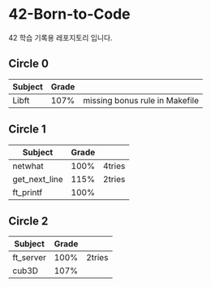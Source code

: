 # 42-Born-to-Code
42 학습 기록용 레포지토리 입니다.

## Circle 0

| Subject | Grade |  | 
| ---------- | :--------- | :----------:
| Libft | 107% | missing bonus rule in Makefile |

## Circle 1

| Subject | Grade |  | 
| ---------- | :--------- | :----------:
| netwhat | 100% | 4tries |
| get_next_line | 115% | 2tries |
| ft_printf | 100% |  |

## Circle 2

| Subject | Grade |  | 
| ---------- | :--------- | :----------:
| ft_server | 100% | 2tries |
| cub3D | 107% |  |

